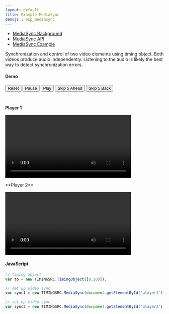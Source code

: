 ```yaml
---
layout: default
title: Example MediaSync
demojs : exp_mediasync
---
```


- [MediaSync Background](background_mediasync.html) 
- [MediaSync API](api_mediasync.html)
- [MediaSync Example](exp_mediasync.html)

Synchronization and control of two video elements using timing object. Both videos produce audio independently. Listening to the audio is likely the best way to detect synchronization errors.

#### Demo

<div id="demo" style="height:50px">
  <p id='buttons'>
    <button id='tostart'>Reset</button>
    <button id='pause'>Pause</button>
    <b><button id='forward'>Play</button></b>
    <button id='skipforward'>Skip 5 Ahead</button>
    <button id='skipbackward'>Skip 5 Back </button>   
  </p>
 
</div>
<p>
  <b><span id='position'></span></b>
</p>


**Player 1**
<p>
  <video id="player1" style="height:200px">
      <source src="http://mcorp.no/res/bigbuckbunny.webm" type="video/webm" />
      <source src="http://mcorp.no/res/bigbuckbunny.m4v" type="video/mp4" />
  </video>
</p>
**Player 2**
<p>
  <video id="player2" style="height:200px">
      <source src="http://mcorp.no/res/bigbuckbunny.webm" type="video/webm" />
      <source src="http://mcorp.no/res/bigbuckbunny.m4v" type="video/mp4" />
  </video>
</p>


#### JavaScript

```javascript
// timing object
var to = new TIMINGSRC.TimingObject([0,100]);

// set up video sync
var sync1 = new TIMINGSRC.MediaSync(document.getElementById('player1'), to);

// set up video sync
var sync2 = new TIMINGSRC.MediaSync(document.getElementById('player2'), to);
```    
